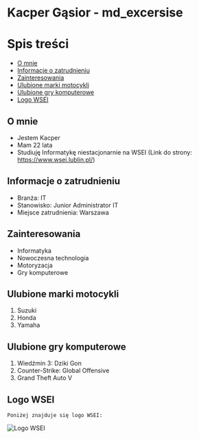 # Kacper Gąsior - md_excersise

# Spis treści
* [O mnie](#O-mnie)
* [Informacje o zatrudnieniu](#Informacje-o-zatrudnieniu)
* [Zainteresowania](#Zainteresowania)
* [Ulubione marki motocykli](#Ulubione-marki-motocykli)
* [Ulubione gry komputerowe](#Ulubione-gry-komputerowe)
* [Logo WSEI](#Logo-WSEI)



## O mnie
* Jestem Kacper
* Mam 22 lata
* Studiuję Informatykę niestacjonarnie na WSEI (Link do strony: https://www.wsei.lublin.pl/)

## Informacje o zatrudnieniu
* Branża: IT
* Stanowisko: Junior Administrator IT
* Miejsce zatrudnienia: Warszawa

## Zainteresowania
- Informatyka
- Nowoczesna technologia
- Motoryzacja
- Gry komputerowe

## Ulubione marki motocykli
1. Suzuki
2. Honda
3. Yamaha

## Ulubione gry komputerowe
1. Wiedźmin 3: Dziki Gon
2. Counter-Strike: Global Offensive
3. Grand Theft Auto V



## Logo WSEI
```
Poniżej znajduje się logo WSEI:
```
![Logo WSEI](https://www.wsei.lublin.pl/wp-content/uploads/2020/01/WSEI-Lublin-logo-g20.png)


